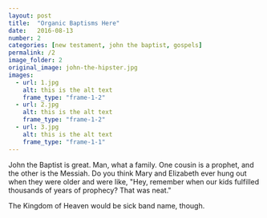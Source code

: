 ```yaml
---
layout: post
title:  "Organic Baptisms Here"
date:   2016-08-13
number: 2
categories: [new testament, john the baptist, gospels]
permalink: /2
image_folder: 2
original_image: john-the-hipster.jpg
images:
  - url: 1.jpg
    alt: this is the alt text
    frame_type: "frame-1-2"
  - url: 2.jpg
    alt: this is the alt text
    frame_type: "frame-1-2"
  - url: 3.jpg
    alt: this is the alt text
    frame_type: "frame-1-1"
---
```

John the Baptist is great. Man, what a family. One cousin is a prophet, and the other is the Messiah. Do you think Mary and Elizabeth ever hung out when they were older and were like, "Hey, remember when our kids fulfilled thousands of years of prophecy? That was neat."

The Kingdom of Heaven would be sick band name, though.  

